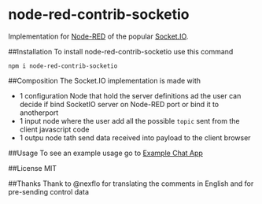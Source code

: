 # node-red-contrib-socketio
Implementation for [Node-RED](https://nodered.org/) of the popular [Socket.IO](http://socket.io/).

##Installation
To install node-red-contrib-socketio use this command

`npm i node-red-contrib-socketio`

##Composition
The Socket.IO implementation is made with
* 1 configuration Node that hold the server definitions ad the user can decide if bind SocketIO server on Node-RED port or bind it to anotherport
* 1 input node where the user add all the possible `topic` sent from the client javascript code
* 1 outpu node tath send data received into payload to the client browser

##Usage
To see an example usage go to [Example Chat App](https://flows.nodered.org/flow/71f7da3a14951acb67f94bac1f71812a)

##License
MIT

##Thanks
Thank to @nexflo for translating the comments in English and for pre-sending control data 

